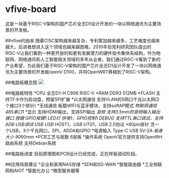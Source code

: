 # vfive-board
这是一块基于RISC-V架构的国产芯片全志D1设计开发的一块以网络通讯为主要场景的开发板。

##vfive的由来
随着CISC架构越来越复杂，专利累加越来越多，工艺难度也越来越大，后进者想进入这个领域也越来越困难。2010年伯克利研究团队提出的RISC-V让我们看到一种更开放的和更有发展潜力的硬件指令集体系结构，作为物联网、网络通讯和人工智能相关领域的多年从业者，我们通过RISC-V看到了新的产业希望，为此我们基于RISC-V架构的国产芯片全志D1设计开发了一块以网络通讯为主要场景的开发板openV D100，并将OpenWRT移植到了RISC-V架构。

##电路板概念图
![](http://www.openv.cc/wp-content/uploads/2022/03/1010889489-1024x708.jpg)

##电路板特性
 *CPU	全志D1-H C906 RISC-V
 *RAM	DDR3 512MB
 *FLASH	支持TF卡作为启动盘，预留SPI扩展
 *以太网通信	支持VLAN的5网口千兆以太网(2个接口3个排针)
 *无线通信	板载WIFI与蓝牙模块，支持softAP模式
 *物联网通信	485串口*1
 *显示	支持HDMI输出，支持SPI输出
 *音频	支持3.5mm的音频输入输出接口
 *按键	GPIO按键*1
 *LED灯	供电*1，GPIO控制*1
 *DEBUG	支持TTL串口调试，支持ADB USB调试
 *USB	USB HOST*1，USB UTG*1，USB 2.0协议
 *80pin排针	含一个USB，3个千兆网口，SPI，ADDA和GPIO
 *电源输入	Type-C USB 5V-2A
 *板身大小	90*60mm
 *PCB工艺与层数	6层板
 *操作系统	OpenV官方提供支持OpenWrt路由系统 支持Debian系统

##电路板进度
目前原理图和PCB设计已经完成，正在样板调试阶段。

##应用场景建议
 *企业和家用NAS存储
 *SDN和SD-WAN
 *智能路由器
 *工业物联网和AIOT
 *智能化办公
 *微型服务器等
